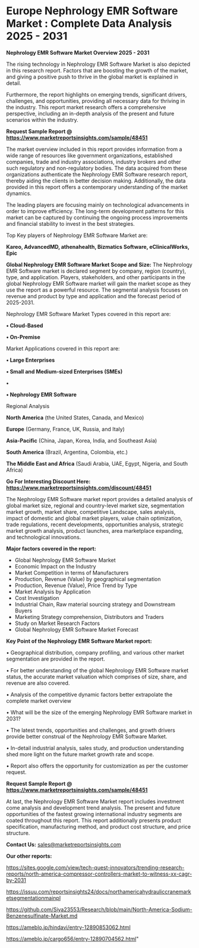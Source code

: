 # Europe Nephrology EMR Software Market : Complete Data Analysis 2025 - 2031

<Strong> Nephrology EMR Software Market Overview 2025 - 2031</strong>

The rising technology in Nephrology EMR Software Market is also depicted in this research report. Factors that are boosting the growth of the market, and giving a positive push to thrive in the global market is explained in detail.

Furthermore, the report highlights on emerging trends, significant drivers, challenges, and opportunities, providing all necessary data for thriving in the industry. This report market research offers a comprehensive perspective, including an in-depth analysis of the present and future scenarios within the industry.

<strong>Request Sample Report @ <a href=https://www.marketreportsinsights.com/sample/48451>https://www.marketreportsinsights.com/sample/48451</a></strong>

The market overview included in this report provides information from a wide range of resources like government organizations, established companies, trade and industry associations, industry brokers and other such regulatory and non-regulatory bodies. The data acquired from these organizations authenticate the Nephrology EMR Software research report, thereby aiding the clients in better decision making. Additionally, the data provided in this report offers a contemporary understanding of the market dynamics.

The leading players are focusing mainly on technological advancements in order to improve efficiency. The long-term development patterns for this market can be captured by continuing the ongoing process improvements and financial stability to invest in the best strategies.

Top Key players of Nephrology EMR Software Market are:

<strong>Kareo, AdvancedMD, athenahealth, Bizmatics Software, eClinicalWorks, Epic</strong>

<strong><b>Global Nephrology EMR Software Market Scope and Size:</b></strong>
The Nephrology EMR Software market is declared segment by company, region (country), type, and application. Players, stakeholders, and other participants in the global Nephrology EMR Software market will gain the market scope as they use the report as a powerful resource. The segmental analysis focuses on revenue and product by type and application and the forecast period of 2025-2031.

Nephrology EMR Software Market Types covered in this report are:

<strong>•  Cloud-Based

•  On-Premise</strong>

Market Applications covered in this report are:

<strong>•  Large Enterprises

•  Small and Medium-sized Enterprises (SMEs)

•  

•  Nephrology EMR Software</strong> 

Regional Analysis

<strong>North America</strong> (the United States, Canada, and Mexico)

<strong>Europe</strong> (Germany, France, UK, Russia, and Italy)

<strong>Asia-Pacific</strong> (China, Japan, Korea, India, and Southeast Asia)

<strong>South America</strong> (Brazil, Argentina, Colombia, etc.)

<strong>The Middle East and Africa</strong> (Saudi Arabia, UAE, Egypt, Nigeria, and South Africa)

<strong>Go For Interesting Discount Here: <a href=https://www.marketreportsinsights.com/discount/48451>https://www.marketreportsinsights.com/discount/48451</a></strong>

The Nephrology EMR Software market report provides a detailed analysis of global market size, regional and country-level market size, segmentation market growth, market share, competitive Landscape, sales analysis, impact of domestic and global market players, value chain optimization, trade regulations, recent developments, opportunities analysis, strategic market growth analysis, product launches, area marketplace expanding, and technological innovations.

<strong><b>Major factors covered in the report:</b></strong>
<ul>
  <li>Global Nephrology EMR Software Market </li>
  <li>Economic Impact on the Industry</li>
  <li>Market Competition in terms of Manufacturers</li>
  <li>Production, Revenue (Value) by geographical segmentation</li>
  <li>Production, Revenue (Value), Price Trend by Type</li>
  <li>Market Analysis by Application</li>
  <li>Cost Investigation</li>
  <li>Industrial Chain, Raw material sourcing strategy and Downstream Buyers</li>
  <li>Marketing Strategy comprehension, Distributors and Traders</li>
  <li>Study on Market Research Factors</li>
  <li>Global Nephrology EMR Software Market Forecast</li>
</ul>

<strong><b>Key Point of the Nephrology EMR Software Market report:</b></strong>

• Geographical distribution, company profiling, and various other market segmentation are provided in the report.

• For better understanding of the global Nephrology EMR Software market status, the accurate market valuation which comprises of size, share, and revenue are also covered.

• Analysis of the competitive dynamic factors better extrapolate the complete market overview

• What will be the size of the emerging Nephrology EMR Software market in 2031?

• The latest trends, opportunities and challenges, and growth drivers provide better construal of the Nephrology EMR Software Market.

• In-detail industrial analysis, sales study, and production understanding shed more light on the future market growth rate and scope.

• Report also offers the opportunity for customization as per the customer request.

<strong>Request Sample Report @ <a href=https://www.marketreportsinsights.com/sample/48451>https://www.marketreportsinsights.com/sample/48451</a></strong>

At last, the Nephrology EMR Software Market report includes investment come analysis and development trend analysis. The present and future opportunities of the fastest growing international industry segments are coated throughout this report. This report additionally presents product specification, manufacturing method, and product cost structure, and price structure.

<strong>Contact Us:</strong>
sales@marketreportsinsights.com

<strong>Our other reports:</strong>

<a href=https://sites.google.com/view/tech-quest-innovators/trending-research-reports/north-america-compressor-controllers-market-to-witness-xx-cagr-by-2031>https://sites.google.com/view/tech-quest-innovators/trending-research-reports/north-america-compressor-controllers-market-to-witness-xx-cagr-by-2031</a>

<a href=https://issuu.com/reportsinsights24/docs/northamericahydrauliccranemarketsegmentationmainpl>https://issuu.com/reportsinsights24/docs/northamericahydrauliccranemarketsegmentationmainpl</a>

<a href=https://github.com/Siya23553/Research/blob/main/North-America-Sodium-Benzenesulfinate-Market.md>https://github.com/Siya23553/Research/blob/main/North-America-Sodium-Benzenesulfinate-Market.md</a>

<a href=https://ameblo.jp/hindavi/entry-12890853062.html>https://ameblo.jp/hindavi/entry-12890853062.html</a>

<a href=https://ameblo.jp/cargo656/entry-12890704562.html>https://ameblo.jp/cargo656/entry-12890704562.html</a>"
